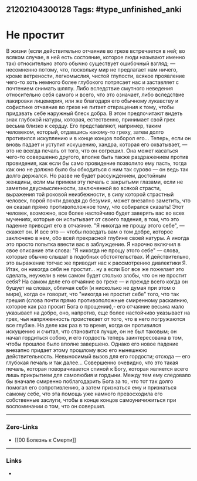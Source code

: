 21202104300128
Tags: #type_unfinished_anki
---
# Не простит

В жизни (если действительно отчаяние во грехе встречается в ней; во всяком случае, в ней есть состояние, которое люди называют именно так) относительно этого обычно существует ошибочный взгляд; — несомненно потому, что, поскольку мир не предлагает нам ничего, кроме ветрености, легкомыслия, чистой глупости, всякое проявление чего-то хоть немного более глубокого потрясает нас и заставляет с почтением снимать шляпу. Либо вследствие смутного неведения относительно себя самого и всего, что это означает, либо вследствие лакировки лицемерия, или же благодаря его обычному лукавству и софистике отчаяние во грехе не питает отвращения к тому, чтобы придавать себе наружный блеск добра. В этом предпочитают видеть знак глубокой натуры, которая, естественно, принимает свой грех весьма близко к сердцу. Его представляют, например, таким человеком, который, отдавшись какому-то греху, затем долго противился искуплению и в конце концов поборол его... Теперь, если он вновь падает и уступит искушению, хандра, которая его охватывает, — это не всегда печаль от того, что он согрешил. Она может касаться чего-то совершенно другого, вполне быть также раздражением против провидения, как если бы само провидение позволило ему пасть, тогда как оно не должно было бы обходиться с ним так сурово — он ведь так долго держался. Но разве не будет рассуждением, достойным женщины, если мы примем эту печаль с закрытыми глазами, если не заметим двусмысленности, заключенной во всякой страсти, выражения той роковой неизбежности, в силу которой страстный человек, порой почти доходя до безумия, может внезапно заметить, что он сказал прямо противоположное тому, что собирался сказать! Этот человек, возможно, все более настойчиво будет заверять вас во всех мучениях, которые он испытывает от своего падения, в том, что это падение приводит его в отчаяние. "Я никогда не прощу этого себе", — скажет он. И все это — чтобы поведать вам о том добре, которое заключено в нем, обо всей прекрасной глубине своей натуры. А иногда это просто попытка ввести вас в заблуждение. Я нарочно включил в свое описание эти слова: "Я никогда не прощу этого себе" — слова, которые обычно слышат в подобных обстоятельствах. И действительно, это выражение тотчас же приводит нас к рассмотрению диалектики Я. Итак, он никогда себя не простит... ну а если Бог все же пожелает это сделать, неужели в нем самом будет столько злобы, что он не простит себя? На самом деле его отчаяние во грехе — и прежде всего когда он бушует на словах, обличая себя (и нисколько не думая при этом о мире), когда он говорит, что "никогда не простит себе" того, что так грешил (слова почти прямо противоположные смиренному раскаянию, которое как раз просит Бога о прощении),- его отчаяние весьма мало указывает на добро, оно, напротив, еще более настойчиво указывает на грех, чья напряженность проистекает от того, что в него погружаются все глубже. На деле как раз в то время, когда он противился искушению и считал, что становится лучше, он не был таковым; он начал гордиться собою, и его гордость теперь заинтересована в том, чтобы прошлое было вполне завершено. Однако его новое падение внезапно придает этому прошлому всю его нынешнюю действительность. Невыносимый вызов для его гордости; отсюда — его глубокая печаль и так далее... Совершенно очевидно, что это такая печаль, которая поворачивается спиной к Богу, которая является всего лишь прикрытием для самолюбия и гордыни. Между тем ему следовало бы вначале смиренно поблагодарить Бога за то, что тот так долго помогал его сопротивлению, а затем признаться ему и признаться самому себе, что эта помощь уже намного превосходила его собственные заслуги, чтобы в конце концов самоуничижиться при воспоминании о том, что он совершил.

---
### Zero-Links
- [[00 Болезнь к Смерти]]
---
### Links
-